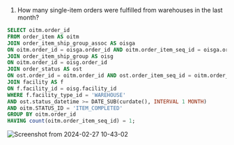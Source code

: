 1. How many single-item orders were fulfilled from warehouses in the last month?
```sql
SELECT oitm.order_id
FROM order_item AS oitm
JOIN order_item_ship_group_assoc AS oisga
ON oitm.order_id = oisga.order_id AND oitm.order_item_seq_id = oisga.order_item_seq_id
JOIN order_item_ship_group AS oisg
ON oitm.order_id = oisg.order_id
JOIN order_status AS ost
ON ost.order_id = oitm.order_id AND ost.order_item_seq_id = oitm.order_item_seq_id 
JOIN facility AS f
ON f.facility_id = oisg.facility_id
WHERE f.facility_type_id = 'WAREHOUSE'
AND ost.status_datetime >= DATE_SUB(curdate(), INTERVAL 1 MONTH)  
AND oitm.STATUS_ID = 'ITEM_COMPLETED'
GROUP BY oitm.order_id 
HAVING count(oitm.order_item_seq_id) = 1; 
```
![Screenshot from 2024-02-27 10-43-02](https://github.com/Khushboop14/Training_assignment/assets/126051670/238f7434-24e4-4a7d-a534-63952f7662c2)
